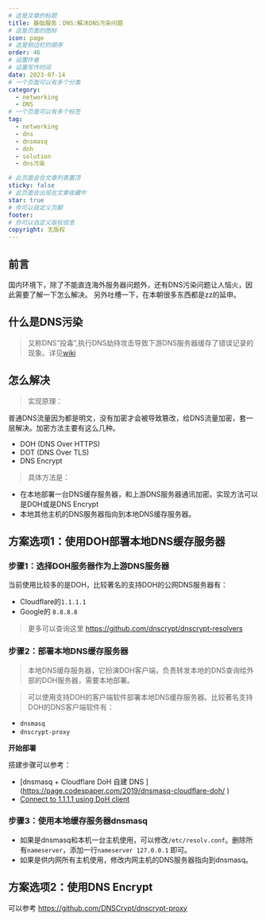 ```yaml
---
# 这是文章的标题
title: 基础服务：DNS:解决DNS污染问题
# 这是页面的图标
icon: page
# 这是侧边栏的顺序
order: 46
# 设置作者
# 设置写作时间
date: 2023-07-14
# 一个页面可以有多个分类
category:
  - networking
  - DNS
# 一个页面可以有多个标签
tag:
  - networking
  - dns
  - dnsmasq
  - doh
  - solution
  - dns污染

# 此页面会在文章列表置顶
sticky: false
# 此页面会出现在文章收藏中
star: true
# 你可以自定义页脚
footer: 
# 你可以自定义版权信息
copyright: 无版权
---
```



## 前言

国内环境下，除了不能直连海外服务器问题外，还有DNS污染问题让人恼火，因此需要了解一下怎么解决。
另外吐槽一下，在本朝很多东西都是zz的延申。


## 什么是DNS污染

> 又称DNS“投毒”,执行DNS劫持攻击导致下游DNS服务器缓存了错误记录的现象。详见[wiki](https://zh.wikipedia.org/zh-cn/%E5%9F%9F%E5%90%8D%E6%9C%8D%E5%8A%A1%E5%99%A8%E7%BC%93%E5%AD%98%E6%B1%A1%E6%9F%93)



## 怎么解决

> 实现原理：

普通DNS流量因为都是明文，没有加密才会被导致篡改，给DNS流量加密，套一层解决。加密方法主要有这么几种。

- DOH (DNS Over HTTPS)
- DOT (DNS Over TLS)
- DNS Encrypt

> 具体方法是：

- 在本地部署一台DNS缓存服务器，和上游DNS服务器通讯加密。实现方法可以是DOH或是DNS Encrypt
- 本地其他主机的DNS服务器指向到本地DNS缓存服务器。



## 方案选项1：使用DOH部署本地DNS缓存服务器

### 步骤1：选择DOH服务器作为上游DNS服务器

当前使用比较多的是DOH，比较著名的支持DOH的公网DNS服务器有：

- Cloudflare的`1.1.1.1`
- Google的 `8.8.8.8`

> 更多可以查询这里 https://github.com/dnscrypt/dnscrypt-resolvers 

### 步骤2：部署本地DNS缓存服务器

> 本地DNS缓存服务器，它扮演DOH客户端，负责转发本地的DNS查询给外部的DOH服务器，需要本地部署。

> 可以使用支持DOH的客户端软件部署本地DNS缓存服务器。比较著名支持DOH的DNS客户端软件有：

- `dnsmasq`
- `dnscrypt-proxy`

**开始部署**

搭建步骤可以参考：

-  [dnsmasq + Cloudflare DoH 自建 DNS ] (https://page.codespaper.com/2019/dnsmasq-cloudflare-doh/ )
- [Connect to 1.1.1.1 using DoH client](shttps://developers.cloudflare.com/1.1.1.1/encryption/dns-over-https/dns-over-https-client/)


### 步骤3：使用本地缓存服务器dnsmasq

- 如果是dnsmasq和本机一台主机使用，可以修改`/etc/resolv.conf`。删除所有`nameserver`，添加一行`nameserver 127.0.0.1` 即可。
- 如果是供内网所有主机使用，修改内网主机的DNS服务器指向到dnsmasq。



## 方案选项2：使用DNS Encrypt

可以参考 https://github.com/DNSCrypt/dnscrypt-proxy 
